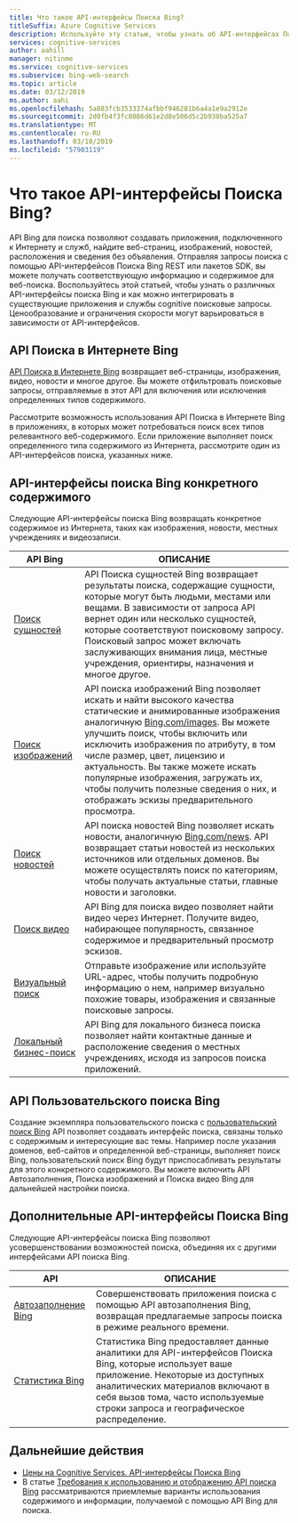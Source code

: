 ```yaml
---
title: Что такое API-интерфейсы Поиска Bing?
titleSuffix: Azure Cognitive Services
description: Используйте эту статью, чтобы узнать об API-интерфейсах Поиска Bing и о том, как включить когнитивный поиск в Интернете в приложениях и службах.
services: cognitive-services
author: aahill
manager: nitinme
ms.service: cognitive-services
ms.subservice: bing-web-search
ms.topic: article
ms.date: 03/12/2019
ms.author: aahi
ms.openlocfilehash: 5a883fcb3533374afbbf946281b6a4a1e9a2912e
ms.sourcegitcommit: 2d0fb4f3fc8086d61e2d8e506d5c2b930ba525a7
ms.translationtype: MT
ms.contentlocale: ru-RU
ms.lasthandoff: 03/18/2019
ms.locfileid: "57903119"
---
```

# <a name="what-are-the-bing-search-apis"></a>Что такое API-интерфейсы Поиска Bing?

API Bing для поиска позволяют создавать приложения, подключенного к Интернету и служб, найдите веб-страниц, изображений, новостей, расположения и сведения без объявления. Отправляя запросы поиска с помощью API-интерфейсов Поиска Bing REST или пакетов SDK, вы можете получать соответствующую информацию и содержимое для веб-поиска. Воспользуйтесь этой статьей, чтобы узнать о различных API-интерфейсы поиска Bing и как можно интегрировать в существующие приложения и службы cognitive поисковые запросы. Ценообразование и ограничения скорости могут варьироваться в зависимости от API-интерфейсов.

## <a name="the-bing-web-search-api"></a>API Поиска в Интернете Bing

[API Поиска в Интернете Bing](../Bing-Web-Search/index.yml) возвращает веб-страницы, изображения, видео, новости и многое другое. Вы можете отфильтровать поисковые запросы, отправляемые в этот API для включения или исключения определенных типов содержимого.

Рассмотрите возможность использования API Поиска в Интернете Bing в приложениях, в которых может потребоваться поиск всех типов релевантного веб-содержимого. Если приложение выполняет поиск определенного типа содержимого из Интернета, рассмотрите один из API-интерфейсов поиска, указанных ниже.

## <a name="content-specific-bing-search-apis"></a>API-интерфейсы поиска Bing конкретного содержимого

Следующие API-интерфейсы поиска Bing возвращать конкретное содержимое из Интернета, таких как изображения, новости, местных учреждениях и видеозаписи.

| API Bing | ОПИСАНИЕ |
| -- | -- |
| [Поиск сущностей](../Bing-Entities-Search/index.yml) | API Поиска сущностей Bing возвращает результаты поиска, содержащие сущности, которые могут быть людьми, местами или вещами. В зависимости от запроса API вернет один или несколько сущностей, которые соответствуют поисковому запросу. Поисковый запрос может включать заслуживающих внимания лица, местные учреждения, ориентиры, назначения и многое другое. |
| [Поиск изображений](../Bing-Image-Search/index.yml) | API поиска изображений Bing позволяет искать и найти высокого качества статические и анимированные изображения аналогичную [Bing.com/images](https://www.Bing.com/images). Вы можете улучшить поиск, чтобы включить или исключить изображения по атрибуту, в том числе размер, цвет, лицензию и актуальность. Вы также можете искать популярные изображения, загружать их, чтобы получить полезные сведения о них, и отображать эскизы предварительного просмотра. |
| [Поиск новостей](../Bing-News-Search/index.yml) | API поиска новостей Bing позволяет искать новости, аналогичную [Bing.com/news](https://www.Bing.com/news). API возвращает статьи новостей из нескольких источников или отдельных доменов. Вы можете осуществлять поиск по категориям, чтобы получать актуальные статьи, главные новости и заголовки. |
| [Поиск видео](../Bing-Video-Search/index.yml) | API Bing для поиска видео позволяет найти видео через Интернет. Получите видео, набирающее популярность, связанное содержимое и предварительный просмотр эскизов. |
| [Визуальный поиск](../Bing-visual-search/index.yml) | Отправьте изображение или используйте URL-адрес, чтобы получить подробную информацию о нем, например визуально похожие товары, изображения и связанные поисковые запросы. |
 [Локальный бизнес-поиск](../bing-local-business-search/index.yml) | API Bing для локального бизнеса поиска позволяет найти контактные данные и расположение сведения о местных учреждениях, исходя из запросов поиска приложений. |

## <a name="the-bing-custom-search-api"></a>API Пользовательского поиска Bing

Создание экземпляра пользовательского поиска с [пользовательский поиск Bing](../Bing-Custom-Search/index.yml) API позволяет создавать интерфейс поиска, связаны только с содержимым и интересующие вас темы. Например после указания доменов, веб-сайтов и определенной веб-страницы, выполняет поиск Bing, пользовательский поиск Bing будут приспосабливать результаты для этого конкретного содержимого. Вы можете включить API Автозаполнения, Поиска изображений и Поиска видео Bing для дальнейшей настройки поиска.

## <a name="additional-bing-search-apis"></a>Дополнительные API-интерфейсы Поиска Bing

Следующие API-интерфейсы поиска Bing позволяют усовершенствовании возможностей поиска, объединяя их с другими интерфейсами API поиска Bing.

| API | ОПИСАНИЕ |
| -- | -- |
| [Автозаполнение Bing](../Bing-Autosuggest/index.yml) | Совершенствовать приложения поиска с помощью API автозаполнения Bing, возвращая предлагаемые запросы поиска в режиме реального времени.  |
| [Статистика Bing](bing-web-stats.md) | Статистика Bing предоставляет данные аналитики для API-интерфейсов Поиска Bing, которые использует ваше приложение. Некоторые из доступных аналитических материалов включают в себя вызов тома, часто используемые строки запроса и географическое распределение. |

## <a name="next-steps"></a>Дальнейшие действия

* [Цены на Cognitive Services. API-интерфейсы Поиска Bing](https://azure.microsoft.com/pricing/details/cognitive-services/search-api/)
* В статье [Требования к использованию и отображению API поиска Bing](./use-display-requirements.md) рассматриваются приемлемые варианты использования содержимого и информации, получаемой с помощью API Bing для поиска.
